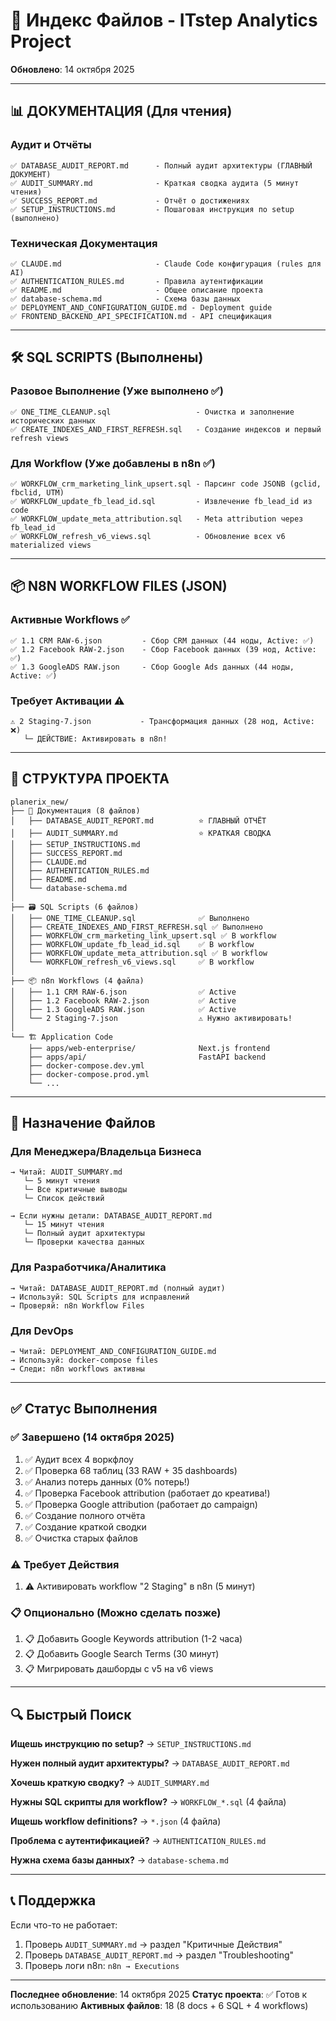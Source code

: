 # 📁 Индекс Файлов - ITstep Analytics Project

**Обновлено**: 14 октября 2025

---

## 📊 ДОКУМЕНТАЦИЯ (Для чтения)

### Аудит и Отчёты
```
✅ DATABASE_AUDIT_REPORT.md      - Полный аудит архитектуры (ГЛАВНЫЙ ДОКУМЕНТ)
✅ AUDIT_SUMMARY.md              - Краткая сводка аудита (5 минут чтения)
✅ SUCCESS_REPORT.md             - Отчёт о достижениях
✅ SETUP_INSTRUCTIONS.md         - Пошаговая инструкция по setup (выполнено)
```

### Техническая Документация
```
✅ CLAUDE.md                     - Claude Code конфигурация (rules для AI)
✅ AUTHENTICATION_RULES.md       - Правила аутентификации
✅ README.md                     - Общее описание проекта
✅ database-schema.md            - Схема базы данных
✅ DEPLOYMENT_AND_CONFIGURATION_GUIDE.md - Deployment guide
✅ FRONTEND_BACKEND_API_SPECIFICATION.md - API спецификация
```

---

## 🛠️ SQL SCRIPTS (Выполнены)

### Разовое Выполнение (Уже выполнено ✅)
```
✅ ONE_TIME_CLEANUP.sql                   - Очистка и заполнение исторических данных
✅ CREATE_INDEXES_AND_FIRST_REFRESH.sql   - Создание индексов и первый refresh views
```

### Для Workflow (Уже добавлены в n8n ✅)
```
✅ WORKFLOW_crm_marketing_link_upsert.sql - Парсинг code JSONB (gclid, fbclid, UTM)
✅ WORKFLOW_update_fb_lead_id.sql         - Извлечение fb_lead_id из code
✅ WORKFLOW_update_meta_attribution.sql   - Meta attribution через fb_lead_id
✅ WORKFLOW_refresh_v6_views.sql          - Обновление всех v6 materialized views
```

---

## 📦 N8N WORKFLOW FILES (JSON)

### Активные Workflows ✅
```
✅ 1.1 CRM RAW-6.json         - Сбор CRM данных (44 ноды, Active: ✅)
✅ 1.2 Facebook RAW-2.json    - Сбор Facebook данных (39 нод, Active: ✅)
✅ 1.3 GoogleADS RAW.json     - Сбор Google Ads данных (44 ноды, Active: ✅)
```

### Требует Активации ⚠️
```
⚠️ 2 Staging-7.json           - Трансформация данных (28 нод, Active: ❌)
   └─ ДЕЙСТВИЕ: Активировать в n8n!
```

---

## 📂 СТРУКТУРА ПРОЕКТА

```
planerix_new/
├── 📄 Документация (8 файлов)
│   ├── DATABASE_AUDIT_REPORT.md          ⭐ ГЛАВНЫЙ ОТЧЁТ
│   ├── AUDIT_SUMMARY.md                  ⭐ КРАТКАЯ СВОДКА
│   ├── SETUP_INSTRUCTIONS.md
│   ├── SUCCESS_REPORT.md
│   ├── CLAUDE.md
│   ├── AUTHENTICATION_RULES.md
│   ├── README.md
│   └── database-schema.md
│
├── 🗃️ SQL Scripts (6 файлов)
│   ├── ONE_TIME_CLEANUP.sql              ✅ Выполнено
│   ├── CREATE_INDEXES_AND_FIRST_REFRESH.sql ✅ Выполнено
│   ├── WORKFLOW_crm_marketing_link_upsert.sql ✅ В workflow
│   ├── WORKFLOW_update_fb_lead_id.sql    ✅ В workflow
│   ├── WORKFLOW_update_meta_attribution.sql ✅ В workflow
│   └── WORKFLOW_refresh_v6_views.sql     ✅ В workflow
│
├── 📦 n8n Workflows (4 файла)
│   ├── 1.1 CRM RAW-6.json                ✅ Active
│   ├── 1.2 Facebook RAW-2.json           ✅ Active
│   ├── 1.3 GoogleADS RAW.json            ✅ Active
│   └── 2 Staging-7.json                  ⚠️ Нужно активировать!
│
└── 🏗️ Application Code
    ├── apps/web-enterprise/              Next.js frontend
    ├── apps/api/                         FastAPI backend
    ├── docker-compose.dev.yml
    ├── docker-compose.prod.yml
    └── ...
```

---

## 🎯 Назначение Файлов

### Для Менеджера/Владельца Бизнеса
```
→ Читай: AUDIT_SUMMARY.md
   └─ 5 минут чтения
   └─ Все критичные выводы
   └─ Список действий

→ Если нужны детали: DATABASE_AUDIT_REPORT.md
   └─ 15 минут чтения
   └─ Полный аудит архитектуры
   └─ Проверки качества данных
```

### Для Разработчика/Аналитика
```
→ Читай: DATABASE_AUDIT_REPORT.md (полный аудит)
→ Используй: SQL Scripts для исправлений
→ Проверяй: n8n Workflow Files
```

### Для DevOps
```
→ Читай: DEPLOYMENT_AND_CONFIGURATION_GUIDE.md
→ Используй: docker-compose files
→ Следи: n8n workflows активны
```

---

## ✅ Статус Выполнения

### ✅ Завершено (14 октября 2025)

1. ✅ Аудит всех 4 воркфлоу
2. ✅ Проверка 68 таблиц (33 RAW + 35 dashboards)
3. ✅ Анализ потерь данных (0% потерь!)
4. ✅ Проверка Facebook attribution (работает до креатива!)
5. ✅ Проверка Google attribution (работает до campaign)
6. ✅ Создание полного отчёта
7. ✅ Создание краткой сводки
8. ✅ Очистка старых файлов

### ⚠️ Требует Действия

1. ⚠️ Активировать workflow "2 Staging" в n8n (5 минут)

### 📋 Опционально (Можно сделать позже)

1. 📋 Добавить Google Keywords attribution (1-2 часа)
2. 📋 Добавить Google Search Terms (30 минут)
3. 📋 Мигрировать дашборды с v5 на v6 views

---

## 🔍 Быстрый Поиск

**Ищешь инструкцию по setup?**
→ `SETUP_INSTRUCTIONS.md`

**Нужен полный аудит архитектуры?**
→ `DATABASE_AUDIT_REPORT.md`

**Хочешь краткую сводку?**
→ `AUDIT_SUMMARY.md`

**Нужны SQL скрипты для workflow?**
→ `WORKFLOW_*.sql` (4 файла)

**Ищешь workflow definitions?**
→ `*.json` (4 файла)

**Проблема с аутентификацией?**
→ `AUTHENTICATION_RULES.md`

**Нужна схема базы данных?**
→ `database-schema.md`

---

## 📞 Поддержка

Если что-то не работает:

1. Проверь `AUDIT_SUMMARY.md` → раздел "Критичные Действия"
2. Проверь `DATABASE_AUDIT_REPORT.md` → раздел "Troubleshooting"
3. Проверь логи n8n: `n8n → Executions`

---

**Последнее обновление**: 14 октября 2025
**Статус проекта**: ✅ Готов к использованию
**Активных файлов**: 18 (8 docs + 6 SQL + 4 workflows)

